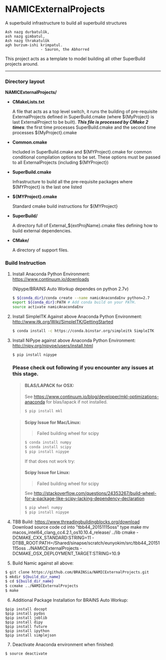NAMICExternalProjects
=====================
A superbuild infrastructure to build all superbuild structures

    Ash nazg durbatulûk, 
    ash nazg gimbatul,
    Ash nazg thrakatulûk 
    agh burzum-ishi krimpatul.
                    - Sauron, the Abhorred

This project acts as a template to model building all other SuperBuild projects around.
* * *
### Directory layout
__NAMICExternalProjects/__

* __CMakeLists.txt__

    A file that acts as a top level switch, it runs the building of pre-requisite ExternalProjects defined in SuperBuild.cmake (where ${MyProject} is last ExternalProject to be built).  **_This file is processed by CMake 2 times_**: the first time processes SuperBuild.cmake and the second time processes ${MyProject}.cmake

* __Common.cmake__

    Included in SuperBuild.cmake and ${MYProject}.cmake for common conditional compilation options to be set.  These options must be passed to all ExternalProjects (including ${MYProject})

* __SuperBuild.cmake__

    Infrastructure to build all the pre-requisite packages where ${MYProject} is the last one listed

* __${MYProject}.cmake__

    Standard cmake build instructions for ${MYProject}

* __SuperBuild/__

    A directory full of External_${extProjName}.cmake files defining how to build external dependencies.

* __CMake/__

    A directory of support files.
    
### Build Instruction
1. Install Anaconda Python Environment: https://www.continuum.io/downloads
    
   (Nipype/BRAINS Auto Workup dependes on python 2.7v)
   
   ```bash
   $ ${conda_dir}/conda create --name namicAnacondaEnv python=2.7
   export ${conda_dir}:PATH # Add conda build on your PATH. 
   source activate namicAnacondaEnv
   ```
  
2. Install SimpleITK Against above Anaconda Python Environment: http://www.itk.org/Wiki/SimpleITK/GettingStarted

   ```bash
   $ conda install -c https://conda.binstar.org/simpleitk SimpleITK
   ```
3. Install NiPype against above Anaconda Python Environment: http://nipy.org/nipype/users/install.html

   ```bash
   $ pip install nipype
   ```
   ### Please check out following if you encounter any issues at this stage.
   
   > #### BLAS/LAPACK for OSX:
   > See https://www.continuum.io/blog/developer/mkl-optimizations-anaconda for blas/lapack if not installed. 
   > ```bash
   > $ pip install mkl
   > ```
   
   > #### Scipy Issue for Mac/Linux:
   >    >
   >    > Failed building wheel for scipy
   >
   > ```bash
   > $ conda install numpy 
   > $ conda install scipy
   > $ pip install nipype
   > ```
   >
   > If that does not work try:
   >
   > #### Scipy Issue for Linux:
   >    >
   >    > Failed building wheel for scipy
   >
   > See http://stackoverflow.com/questions/24353267/build-wheel-for-a-package-like-scipy-lacking-dependency-declaration
   > 
   > ```bash
   > $ pip wheel numpy
   > $ pip install nipype
   > ```
   
4. TBB Build: https://www.threadingbuildingblocks.org/download
    Download source code
    cd into "tbb44_20151115oss"
    type make
    mv macos_intel64_clang_cc4.2.1_os10.10.4_release/ ../lib
    cmake -DCMAKE_CXX_STANDARD:STRING=11 -DTBB_ROOT:PATH=/Shared/sinapse/scratch/eunyokim/src/tbb44_20151115oss  ../NAMICExternalProjects  -DCMAKE_OSX_DEPLOYMENT_TARGET:STRING=10.9
    
5. Build Namic against all above:

  ```bash
  $ git clone https://github.com/BRAINSia/NAMICExternalProjects.git
  $ mkdir ${build_dir_name}
  $ cd ${build_dir_name}
  $ ccmake ../NAMICExternalProjects
  $ make
  ```
6. Additional Package Installation for BRAINS Auto Workup:

  ```
  $pip install docopt
  $pip install pydas
  $pip install joblib
  $pip install dipy
  $pip install future
  $pip install ipython
  $pip install simplejson
  ```
7. Deactivate Anaconda environment when finished:

  ```
  $ source deactivate
  ```
